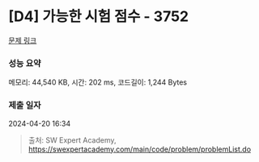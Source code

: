 # [D4] 가능한 시험 점수 - 3752 

[문제 링크](https://swexpertacademy.com/main/code/problem/problemDetail.do?contestProbId=AWHPkqBqAEsDFAUn) 

### 성능 요약

메모리: 44,540 KB, 시간: 202 ms, 코드길이: 1,244 Bytes

### 제출 일자

2024-04-20 16:34



> 출처: SW Expert Academy, https://swexpertacademy.com/main/code/problem/problemList.do